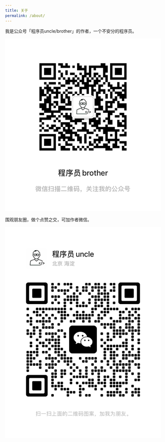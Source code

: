 ```yaml
---
title: 关于
permalink: /about/
---
```


我是公众号「程序员uncle/brother」的作者，一个不安分的程序员。

![作者微信](/assets/qr/brother-qr.jpg)

围观朋友圈，做个点赞之交，可加作者微信。

![作者微信](/assets/qr/author-wechat-qr.jpg)
